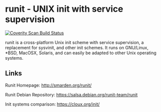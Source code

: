 # runit - UNIX init with service supervision

[![Coverity Scan Build Status](https://scan.coverity.com/projects/20193/badge.svg)](https://scan.coverity.com/projects/cloux-runit)

runit is a cross-platform Unix init scheme with service supervision, a replacement for sysvinit, and other init schemes. It runs on GNU/Linux, *BSD, MacOSX, Solaris, and can easily be adapted to other Unix operating systems. 

## Links

Runit Homepage: http://smarden.org/runit/

Runit Debian Repository: https://salsa.debian.org/runit-team/runit

Init systems comparison: https://cloux.org/init/
